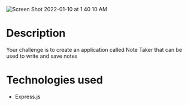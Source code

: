 ![Screen Shot 2022-01-10 at 1 40 10 AM](https://user-images.githubusercontent.com/41925559/148726826-f2135cb4-92a7-40c5-af1b-97b1ae0fa0a8.png)

# **Description**
Your challenge is to create an application called Note Taker that can be used to write and save notes
# **Technologies used**
* Express.js